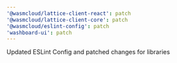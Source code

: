 ```yaml
---
'@wasmcloud/lattice-client-react': patch
'@wasmcloud/lattice-client-core': patch
'@wasmcloud/eslint-config': patch
'washboard-ui': patch
---
```


Updated ESLint Config and patched changes for libraries
